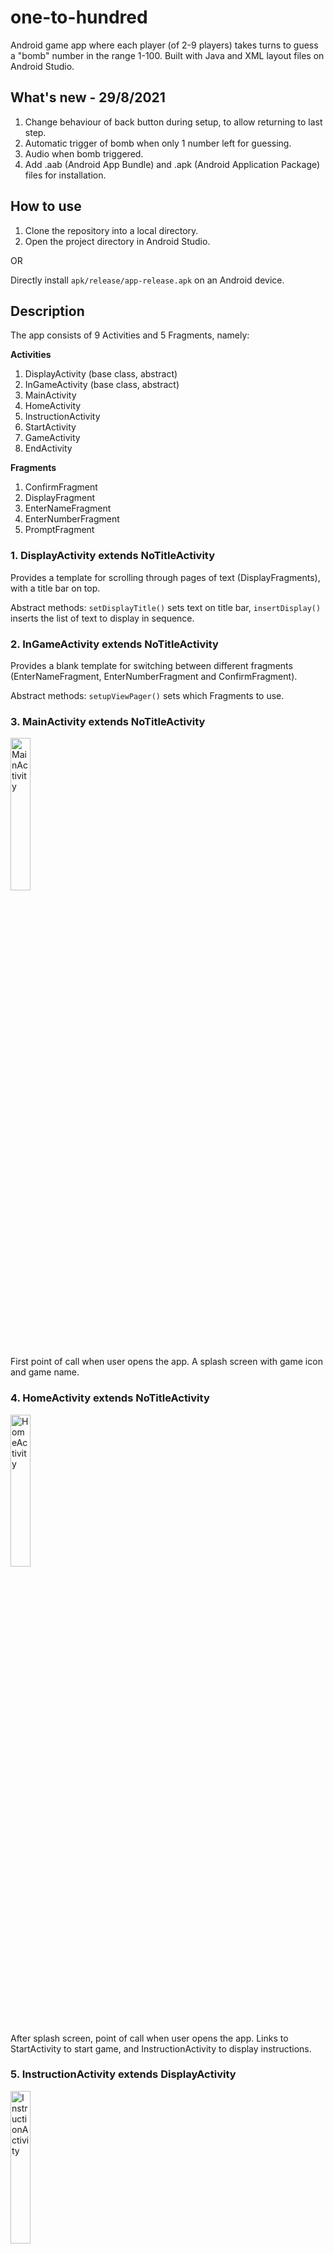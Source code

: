 # one-to-hundred
Android game app where each player (of 2-9 players) takes turns to guess a "bomb" number in the range 1-100. Built with Java and XML layout files on Android Studio.

## What's new - 29/8/2021
1. Change behaviour of back button during setup, to allow returning to last step.
2. Automatic trigger of bomb when only 1 number left for guessing.
3. Audio when bomb triggered.
4. Add .aab (Android App Bundle) and .apk (Android Application Package) files for installation.

## How to use
1. Clone the repository into a local directory.
2. Open the project directory in Android Studio.

OR

Directly install ```apk/release/app-release.apk``` on an Android device.

## Description
The app consists of 9 Activities and 5 Fragments, namely:

**Activities**
1. DisplayActivity (base class, abstract)
2. InGameActivity (base class, abstract)
3. MainActivity
4. HomeActivity
5. InstructionActivity
6. StartActivity
7. GameActivity
8. EndActivity

**Fragments**
1. ConfirmFragment
2. DisplayFragment
3. EnterNameFragment
4. EnterNumberFragment
5. PromptFragment

### 1. DisplayActivity extends NoTitleActivity
Provides a template for scrolling through pages of text (DisplayFragments), with a title bar on top.

Abstract methods: ```setDisplayTitle()``` sets text on title bar, ```insertDisplay()``` inserts the list of text to display in sequence.

### 2. InGameActivity extends NoTitleActivity
Provides a blank template for switching between different fragments (EnterNameFragment, EnterNumberFragment and ConfirmFragment).

Abstract methods: ```setupViewPager()``` sets which Fragments to use.

### 3. MainActivity extends NoTitleActivity
<img src="https://github.com/adrielyeung/one-to-hundred/blob/main/images/main.PNG" alt="MainActivity" width="25%" height="25%">

First point of call when user opens the app. A splash screen with game icon and game name.

### 4. HomeActivity extends NoTitleActivity
<img src="https://github.com/adrielyeung/one-to-hundred/blob/main/images/home.PNG" alt="HomeActivity" width="25%" height="25%">

After splash screen, point of call when user opens the app. Links to StartActivity to start game, and InstructionActivity to display instructions.

### 5. InstructionActivity extends DisplayActivity
<img src="https://github.com/adrielyeung/one-to-hundred/blob/main/images/instruction.PNG" alt="InstructionActivity" width="25%" height="25%">

A FrameLayout where users can use back and forward buttons to scroll through the instructions.
The "back" button may be used to return to the MainActivity.

### 6. StartActivity extends InGameActivity
Here the 3 Fragments are used in a ViewPager for the setting up of the game:
1. EnterNumberFragment is displayed first, to set up the number of players.
<img src="https://github.com/adrielyeung/one-to-hundred/blob/main/images/start.PNG" alt="StartActivity - EnterNumberFragment" width="25%" height="25%">
2. ConfirmFragment is displayed to prompt confirmation.
<img src="https://github.com/adrielyeung/one-to-hundred/blob/main/images/confirm.PNG" alt="StartActivity - ConfirmFragment" width="25%" height="25%">
3. PromptFragment is displayed to prompt user to pass device to Judge, to start entering names.
<img src="https://github.com/adrielyeung/one-to-hundred/blob/main/images/prompt.PNG" alt="StartActivity - PromptFragment" width="25%" height="25%">
4. EnterNameFragment is displayed to allow each player to input their names, with a dialog to confirm afterwards.
<img src="https://github.com/adrielyeung/one-to-hundred/blob/main/images/name.PNG" alt="StartActivity - EnterNameFragment" width="25%" height="25%">
<img src="https://github.com/adrielyeung/one-to-hundred/blob/main/images/confirm_name_prompt.PNG" alt="StartActivity - EnterNameFragment Prompt" width="25%" height="25%">
The "back" button may be used to return to HomeActivity.

### 7. GameActivity extends InGameActivity
3 Fragments are used in a ViewPager:
1. EnterNumberFragment is displayed for the "Judge" to select the "bomb" number, and for each player to take turns guessing.
<img src="https://github.com/adrielyeung/one-to-hundred/blob/main/images/set_bomb.PNG" alt="GameActivity - EnterNumberFragment (Set up bomb)" width="25%" height="25%">
<img src="https://github.com/adrielyeung/one-to-hundred/blob/main/images/game.PNG" alt="GameActivity - EnterNumberFragment (In Game)" width="25%" height="25%">
2. ConfirmFragment is displayed to prompt confirmation.

3. PromptFragment is displayed to prompt user to pass device to next player.

The "back" button may be used to return to HomeActivity.

### 8. EndActivity extends NoTitleActivity
This is triggered when (1) a player guesses the "bomb" number,

<img src="https://github.com/adrielyeung/one-to-hundred/blob/main/images/end.PNG" alt="EndActivity" width="25%" height="25%">

or when (2) a player is forced to trigger the bomb since there is only 1 number left for guessing.

<img src="https://github.com/adrielyeung/one-to-hundred/blob/main/images/end_forced.PNG" alt="EndActivity" width="25%" height="25%">

## Future developments
1. Add a progress bar to show how close to triggering bomb (probability).
2. Allow saving of user names and scores.
3. Sign in to account and play with players on other devices.
